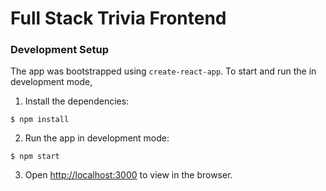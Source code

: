 # Full Stack Trivia Frontend

### Development Setup

The app was bootstrapped using `create-react-app`. To start and run the in development mode,

1. Install the dependencies:
  ```
  $ npm install
  ```

2. Run the app in development mode:
  ```
  $ npm start
  ```

3. Open [http://localhost:3000](http://localhost:3000) to view in the browser.

